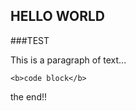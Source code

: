HELLO WORLD
-----------


###TEST


This is a paragraph of text... 

    <b>code block</b>

the end!!
